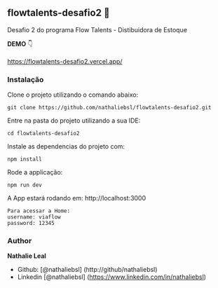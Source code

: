 ## flowtalents-desafio2 :pushpin:

Desafio 2 do programa Flow Talents - Distibuidora de Estoque 


**DEMO** :point_down: <br></br>
https://flowtalents-desafio2.vercel.app/

### Instalação
Clone o projeto utilizando o comando abaixo:

```
git clone https://github.com/nathaliebsl/flowtalents-desafio2.git
```

Entre na pasta do projeto utilizando a sua IDE:
```
cd flowtalents-desafio2
```

Instale as dependencias do projeto com:
```
npm install
```

Rode a applicação:
```
npm run dev
```

A App estará rodando em:
http://localhost:3000
```
Para acessar a Home:
username: viaflow 
password: 12345
```

### Author
**Nathalie Leal**
* Github: [@nathaliebsl] (http://github/nathaliebsl)
* Linkedin [@nathaliebsl] (https://www.linkedin.com/in/nathaliebsl)
